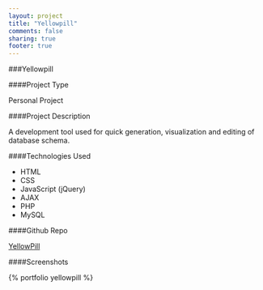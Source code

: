 ```yaml
---
layout: project
title: "Yellowpill"
comments: false
sharing: true
footer: true
---
```


###Yellowpill

####Project Type

Personal Project


####Project Description

A development tool used for quick generation, visualization and editing of database schema.


####Technologies Used

- HTML
- CSS
- JavaScript (jQuery)
- AJAX
- PHP
- MySQL


####Github Repo

[YellowPill](https://github.com/anchetaWern/yellowpill)


####Screenshots

{% portfolio yellowpill %}